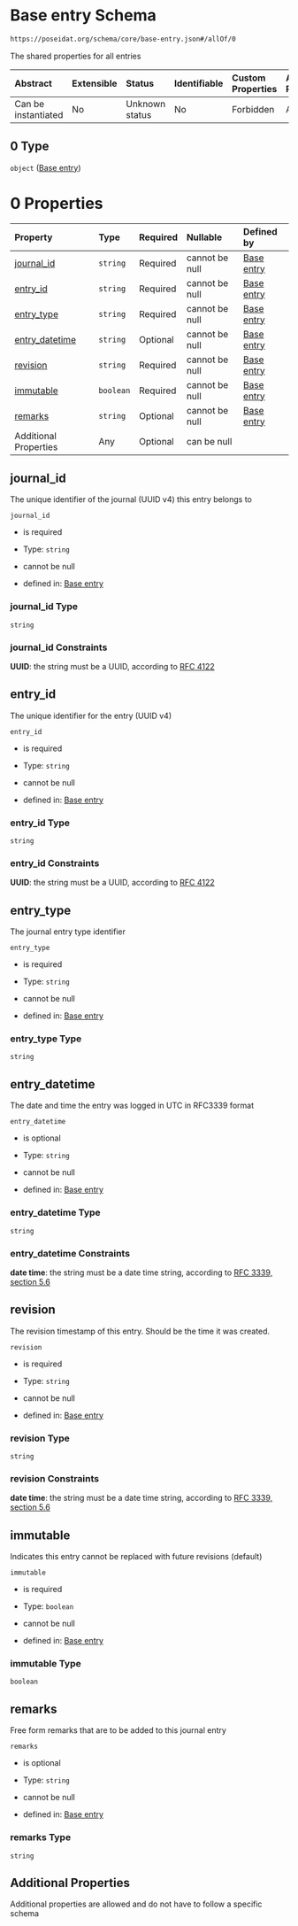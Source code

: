 # Base entry Schema

```txt
https://poseidat.org/schema/core/base-entry.json#/allOf/0
```

The shared properties for all entries

| Abstract            | Extensible | Status         | Identifiable | Custom Properties | Additional Properties | Access Restrictions | Defined In                                                         |
| :------------------ | :--------- | :------------- | :----------- | :---------------- | :-------------------- | :------------------ | :----------------------------------------------------------------- |
| Can be instantiated | No         | Unknown status | No           | Forbidden         | Allowed               | none                | [arrival.json*](schemas/entry/arrival.json "open original schema") |

## 0 Type

`object` ([Base entry](arrival-allof-base-entry.md))

# 0 Properties

| Property                          | Type      | Required | Nullable       | Defined by                                                                                                                          |
| :-------------------------------- | :-------- | :------- | :------------- | :---------------------------------------------------------------------------------------------------------------------------------- |
| [journal_id](#journal_id)         | `string`  | Required | cannot be null | [Base entry](base-entry-properties-journal_id.md "https://poseidat.org/schema/core/base-entry.json#/properties/journal_id")         |
| [entry_id](#entry_id)             | `string`  | Required | cannot be null | [Base entry](base-entry-properties-entry_id.md "https://poseidat.org/schema/core/base-entry.json#/properties/entry_id")             |
| [entry_type](#entry_type)         | `string`  | Required | cannot be null | [Base entry](base-entry-properties-entry_type.md "https://poseidat.org/schema/core/base-entry.json#/properties/entry_type")         |
| [entry_datetime](#entry_datetime) | `string`  | Optional | cannot be null | [Base entry](base-entry-properties-entry_datetime.md "https://poseidat.org/schema/core/base-entry.json#/properties/entry_datetime") |
| [revision](#revision)             | `string`  | Required | cannot be null | [Base entry](base-entry-properties-revision.md "https://poseidat.org/schema/core/base-entry.json#/properties/revision")             |
| [immutable](#immutable)           | `boolean` | Required | cannot be null | [Base entry](base-entry-properties-immutable.md "https://poseidat.org/schema/core/base-entry.json#/properties/immutable")           |
| [remarks](#remarks)               | `string`  | Optional | cannot be null | [Base entry](base-entry-properties-remarks.md "https://poseidat.org/schema/core/base-entry.json#/properties/remarks")               |
| Additional Properties             | Any       | Optional | can be null    |                                                                                                                                     |

## journal_id

The unique identifier of the journal (UUID v4) this entry belongs to

`journal_id`

*   is required

*   Type: `string`

*   cannot be null

*   defined in: [Base entry](base-entry-properties-journal_id.md "https://poseidat.org/schema/core/base-entry.json#/properties/journal_id")

### journal_id Type

`string`

### journal_id Constraints

**UUID**: the string must be a UUID, according to [RFC 4122](https://tools.ietf.org/html/rfc4122 "check the specification")

## entry_id

The unique identifier for the entry (UUID v4)

`entry_id`

*   is required

*   Type: `string`

*   cannot be null

*   defined in: [Base entry](base-entry-properties-entry_id.md "https://poseidat.org/schema/core/base-entry.json#/properties/entry_id")

### entry_id Type

`string`

### entry_id Constraints

**UUID**: the string must be a UUID, according to [RFC 4122](https://tools.ietf.org/html/rfc4122 "check the specification")

## entry_type

The journal entry type identifier

`entry_type`

*   is required

*   Type: `string`

*   cannot be null

*   defined in: [Base entry](base-entry-properties-entry_type.md "https://poseidat.org/schema/core/base-entry.json#/properties/entry_type")

### entry_type Type

`string`

## entry_datetime

The date and time the entry was logged in UTC in RFC3339 format

`entry_datetime`

*   is optional

*   Type: `string`

*   cannot be null

*   defined in: [Base entry](base-entry-properties-entry_datetime.md "https://poseidat.org/schema/core/base-entry.json#/properties/entry_datetime")

### entry_datetime Type

`string`

### entry_datetime Constraints

**date time**: the string must be a date time string, according to [RFC 3339, section 5.6](https://tools.ietf.org/html/rfc3339 "check the specification")

## revision

The revision timestamp of this entry. Should be the time it was created.

`revision`

*   is required

*   Type: `string`

*   cannot be null

*   defined in: [Base entry](base-entry-properties-revision.md "https://poseidat.org/schema/core/base-entry.json#/properties/revision")

### revision Type

`string`

### revision Constraints

**date time**: the string must be a date time string, according to [RFC 3339, section 5.6](https://tools.ietf.org/html/rfc3339 "check the specification")

## immutable

Indicates this entry cannot be replaced with future revisions (default)

`immutable`

*   is required

*   Type: `boolean`

*   cannot be null

*   defined in: [Base entry](base-entry-properties-immutable.md "https://poseidat.org/schema/core/base-entry.json#/properties/immutable")

### immutable Type

`boolean`

## remarks

Free form remarks that are to be added to this journal entry

`remarks`

*   is optional

*   Type: `string`

*   cannot be null

*   defined in: [Base entry](base-entry-properties-remarks.md "https://poseidat.org/schema/core/base-entry.json#/properties/remarks")

### remarks Type

`string`

## Additional Properties

Additional properties are allowed and do not have to follow a specific schema
